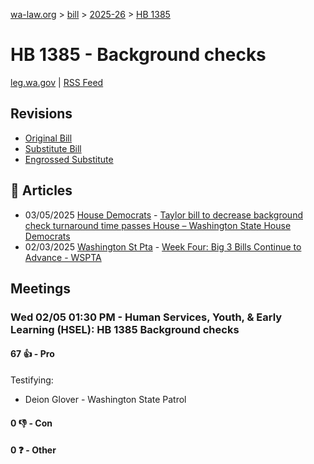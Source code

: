 [wa-law.org](/) > [bill](/bill/) > [2025-26](/bill/2025-26/) > [HB 1385](/bill/2025-26/hb/1385/)

# HB 1385 - Background checks
[leg.wa.gov](https://app.leg.wa.gov/billsummary?BillNumber=1385&Year=2025&Initiative=false) | [RSS Feed](./rss.xml)

## Revisions
* [Original Bill](1/)
* [Substitute Bill](S/)
* [Engrossed Substitute](S.E/)

## 📰 Articles
* 03/05/2025 [House Democrats](/org/house_democrats/) - [Taylor bill to decrease background check turnaround time passes House – Washington State House Democrats](https://housedemocrats.wa.gov/blog/2025/03/05/taylor-bill-to-decrease-background-check-turnaround-time-passes-house/#:~:text=House%20bill%201385)
* 02/03/2025 [Washington St Pta](/org/washington_st_pta/) - [Week Four: Big 3 Bills Continue to Advance - WSPTA](https://www.wastatepta.org/week-four-big-3-bills-continue-to-advance/#:~:text=HB%201385)

## Meetings
### Wed 02/05 01:30 PM - Human Services, Youth, & Early Learning (HSEL): HB 1385 Background checks
#### 67 👍 - Pro
Testifying:
* Deion Glover - Washington State Patrol

#### 0 👎 - Con

#### 0 ❓ - Other
